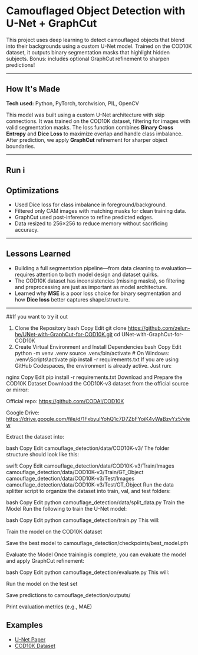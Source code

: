 # Camouflaged Object Detection with U-Net + GraphCut

This project uses deep learning to detect camouflaged objects that blend into their backgrounds using a custom U-Net model. Trained on the COD10K dataset, it outputs binary segmentation masks that highlight hidden subjects. Bonus: includes optional GraphCut refinement to sharpen predictions!

---

## How It's Made

**Tech used:** Python, PyTorch, torchvision, PIL, OpenCV

This model was built using a custom U-Net architecture with skip connections. It was trained on the COD10K dataset, filtering for images with valid segmentation masks. The loss function combines **Binary Cross Entropy** and **Dice Loss** to maximize overlap and handle class imbalance. After prediction, we apply **GraphCut** refinement for sharper object boundaries.

---

## Run i

## Optimizations

- Used Dice loss for class imbalance in foreground/background.
- Filtered only CAM images with matching masks for clean training data.
- GraphCut used post-inference to refine predicted edges.
- Data resized to 256×256 to reduce memory without sacrificing accuracy.

---

## Lessons Learned

- Building a full segmentation pipeline—from data cleaning to evaluation—requires attention to both model design and dataset quirks.
- The COD10K dataset has inconsistencies (missing masks), so filtering and preprocessing are just as important as model architecture.
- Learned why **MSE** is a poor loss choice for binary segmentation and how **Dice loss** better captures shape/structure.

---
##If you want to try it out
1. Clone the Repository
bash
Copy
Edit
git clone https://github.com/zelun-he/UNet-with-GraphCut-for-COD10K.git
cd UNet-with-GraphCut-for-COD10K
2. Create Virtual Environment and Install Dependencies
bash
Copy
Edit
python -m venv .venv
source .venv/bin/activate       # On Windows: .venv\Scripts\activate
pip install -r requirements.txt
If you are using GitHub Codespaces, the environment is already active. Just run:

nginx
Copy
Edit
pip install -r requirements.txt
Download and Prepare the COD10K Dataset
Download the COD10K-v3 dataset from the official source or mirror:

Official repo: https://github.com/CODAI/COD10K

Google Drive: https://drive.google.com/file/d/1FxbyulYohQ1c7D7ZbFYoiK4vWaBzvYz5/view

Extract the dataset into:

bash
Copy
Edit
camouflage_detection/data/COD10K-v3/
The folder structure should look like this:

swift
Copy
Edit
camouflage_detection/data/COD10K-v3/Train/Images
camouflage_detection/data/COD10K-v3/Train/GT_Object
camouflage_detection/data/COD10K-v3/Test/Images
camouflage_detection/data/COD10K-v3/Test/GT_Object
Run the data splitter script to organize the dataset into train, val, and test folders:

bash
Copy
Edit
python camouflage_detection/data/split_data.py
Train the Model
Run the following to train the U-Net model:

bash
Copy
Edit
python camouflage_detection/train.py
This will:

Train the model on the COD10K dataset

Save the best model to camouflage_detection/checkpoints/best_model.pth

Evaluate the Model
Once training is complete, you can evaluate the model and apply GraphCut refinement:

bash
Copy
Edit
python camouflage_detection/evaluate.py
This will:

Run the model on the test set

Save predictions to camouflage_detection/outputs/

Print evaluation metrics (e.g., MAE)



## Examples

- [U-Net Paper](https://arxiv.org/abs/1505.04597)
- [COD10K Dataset](https://sites.google.com/view/ltnghia/projects/camouflage)

